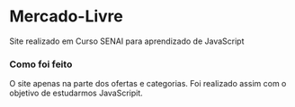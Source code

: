 # Mercado-Livre
Site realizado em Curso SENAI para aprendizado de JavaScript

### Como foi feito
O site apenas na parte dos ofertas e categorias. Foi realizado assim com o objetivo de estudarmos JavaScripit.
